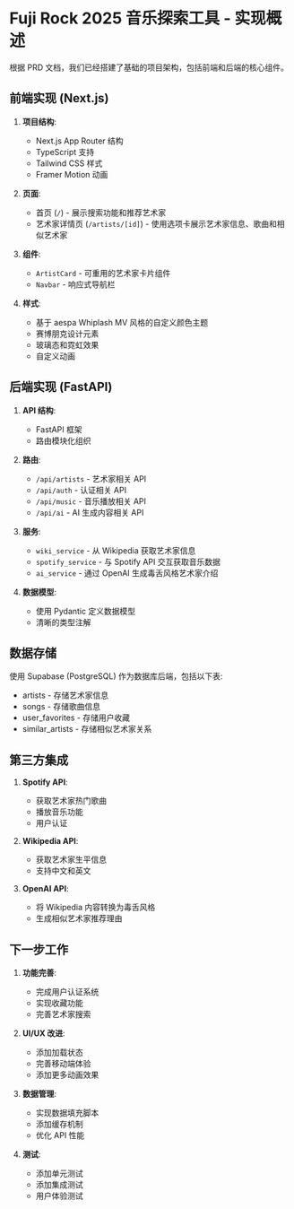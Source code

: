 # Fuji Rock 2025 音乐探索工具 - 实现概述

根据 PRD 文档，我们已经搭建了基础的项目架构，包括前端和后端的核心组件。

## 前端实现 (Next.js)

1. **项目结构**:
   - Next.js App Router 结构
   - TypeScript 支持
   - Tailwind CSS 样式
   - Framer Motion 动画

2. **页面**:
   - 首页 (`/`) - 展示搜索功能和推荐艺术家
   - 艺术家详情页 (`/artists/[id]`) - 使用选项卡展示艺术家信息、歌曲和相似艺术家

3. **组件**:
   - `ArtistCard` - 可重用的艺术家卡片组件
   - `Navbar` - 响应式导航栏

4. **样式**:
   - 基于 aespa Whiplash MV 风格的自定义颜色主题
   - 赛博朋克设计元素
   - 玻璃态和霓虹效果
   - 自定义动画

## 后端实现 (FastAPI)

1. **API 结构**:
   - FastAPI 框架
   - 路由模块化组织

2. **路由**:
   - `/api/artists` - 艺术家相关 API
   - `/api/auth` - 认证相关 API
   - `/api/music` - 音乐播放相关 API
   - `/api/ai` - AI 生成内容相关 API

3. **服务**:
   - `wiki_service` - 从 Wikipedia 获取艺术家信息
   - `spotify_service` - 与 Spotify API 交互获取音乐数据
   - `ai_service` - 通过 OpenAI 生成毒舌风格艺术家介绍

4. **数据模型**:
   - 使用 Pydantic 定义数据模型
   - 清晰的类型注解

## 数据存储

使用 Supabase (PostgreSQL) 作为数据库后端，包括以下表:
- artists - 存储艺术家信息
- songs - 存储歌曲信息
- user_favorites - 存储用户收藏
- similar_artists - 存储相似艺术家关系

## 第三方集成

1. **Spotify API**:
   - 获取艺术家热门歌曲
   - 播放音乐功能
   - 用户认证

2. **Wikipedia API**:
   - 获取艺术家生平信息
   - 支持中文和英文

3. **OpenAI API**:
   - 将 Wikipedia 内容转换为毒舌风格
   - 生成相似艺术家推荐理由

## 下一步工作

1. **功能完善**:
   - 完成用户认证系统
   - 实现收藏功能
   - 完善艺术家搜索

2. **UI/UX 改进**:
   - 添加加载状态
   - 完善移动端体验
   - 添加更多动画效果

3. **数据管理**:
   - 实现数据填充脚本
   - 添加缓存机制
   - 优化 API 性能

4. **测试**:
   - 添加单元测试
   - 添加集成测试
   - 用户体验测试 